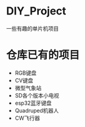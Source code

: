 # DIY_Project
一些有趣的单片机项目
# 仓库已有的项目
+ RGB键盘
+ CV键盘
+ 微型气象站
+ SD各个版本小电视
+ esp32蓝牙键盘
+ Quadruped机器人
+ CW飞行器